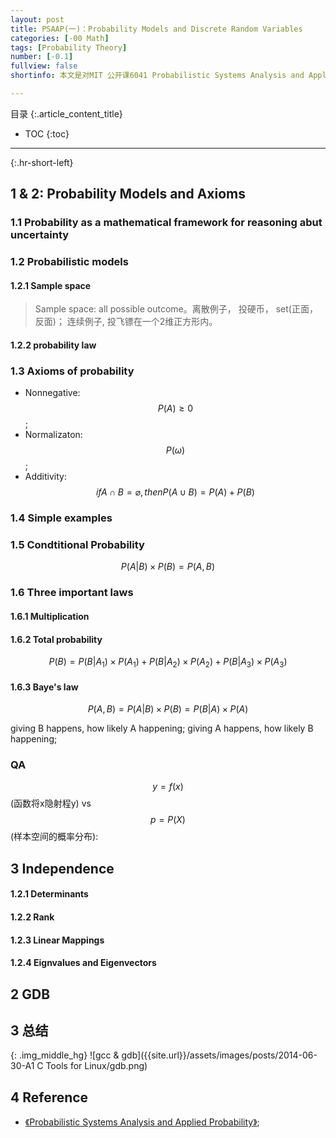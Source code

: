 ```yaml
---
layout: post
title: PSAAP(一)：Probability Models and Discrete Random Variables 
categories: [-00 Math]
tags: [Probability Theory]
number: [-0.1]
fullview: false
shortinfo: 本文是对MIT 公开课6041 Probabilistic Systems Analysis and Applied Probability 的总结。

---
```

目录
{:.article_content_title}


* TOC
{:toc}

---
{:.hr-short-left}

## 1 & 2:  Probability Models and Axioms ##

### 1.1 Probability as a mathematical framework for reasoning abut uncertainty

### 1.2 Probabilistic models

#### 1.2.1 Sample space

> Sample space: all possible outcome。离散例子， 投硬币， set(正面，反面)； 连续例子, 投飞镖在一个2维正方形内。

#### 1.2.2 probability law

### 1.3 Axioms of probability

- Nonnegative: $$ P(A) \ge 0 $$;
- Normalizaton: $$ P(\omega) $$;
- Additivity: $$ if A \cap B = \varnothing, then P(A \cup B) = P(A) + P(B)  $$

### 1.4 Simple examples

### 1.5 Condtitional Probability

$$ P(A|B) \times P(B) = P(A,B) $$

### 1.6 Three important laws

#### 1.6.1 Multiplication

#### 1.6.2 Total probability

$$ P(B) = P(B|A_1) \times P(A_1) +  P(B|A_2) \times P(A_2) + P(B|A_3) \times P(A_3) $$

#### 1.6.3 Baye's law

$$ P(A,B) = P(A|B) \times P(B) = P(B|A) \times P(A) $$

giving B happens, how likely A happening;
giving A happens, how likely B happening;

### QA

$$y = f(x)$$(函数将x隐射程y) vs $$ p = P(X)$$(样本空间的概率分布):


## 3 Independence



#### 1.2.1 Determinants

#### 1.2.2 Rank

#### 1.2.3 Linear Mappings

#### 1.2.4 Eignvalues and Eigenvectors 

## 2 GDB ##

## 3 总结 ##

{: .img_middle_hg}
![gcc & gdb]({{site.url}}/assets/images/posts/2014-06-30-A1 C Tools for Linux/gdb.png)

## 4 Reference ##

- [《Probabilistic Systems Analysis and Applied Probability》](https://ocw.mit.edu/courses/electrical-engineering-and-computer-science/6-041sc-probabilistic-systems-analysis-and-applied-probability-fall-2013/);





